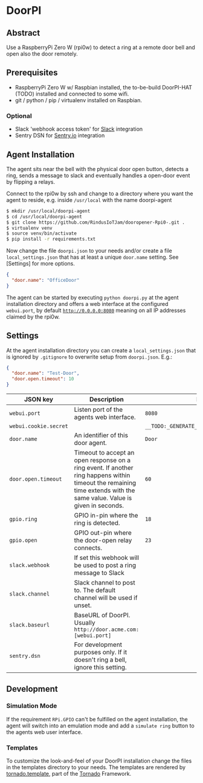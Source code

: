 # DoorPI

## Abstract

Use a RaspberryPi Zero W (rpi0w) to detect a ring at a remote door 
bell and open also the door remotely. 

## Prerequisites

- RaspberryPi Zero W w/ Raspbian installed, the to-be-build
  DoorPI-HAT (TODO) installed and connected to some wifi.
- git / python / pip / virtualenv installed on Raspbian.

### Optional

- Slack 'webhook access token' for [Slack](https://slack.com) integration
- Sentry DSN for [Sentry.io](https://sentry.io) integration

## Agent Installation

The agent sits near the bell with the physical door open button, 
detects a ring, sends a message to slack and eventually handles
a open-door event by flipping a relays.

Connect to the rpi0w by ssh and change to a directory where
you want the agent to reside, e.g. inside `/usr/local` with
the name doorpi-agent

```Bash
$ mkdir /usr/local/doorpi-agent
$ cd /usr/local/doorpi-agent
$ git clone https://github.com/RindusIoTJam/dooropener-Rpi0-.git .
$ virtualenv venv
$ source venv/bin/activate
$ pip install -r requirements.txt
```

Now change the file `doorpi.json` to your needs and/or create a file
`local_settings.json` that has at least a unique `door.name` setting. 
See [Settings] for more options.

```JSON
{
  "door.name": "OfficeDoor"
}
```

The agent can be started by executing `python doorpi.py` at the agent
installation directory and offers a web interface at the configured 
`webui.port`, by default [`http://0.0.0.0:8080`](http://0.0.0.0:8080)
meaning on all IP addresses claimed by the rpi0w.

## Settings

At the agent installation directory you can create a `local_settings.json`
that is ignored by `.gitignore` to overwrite setup from `doorpi.json`. 
E.g.:

```JSON
{
  "door.name": "Test-Door",
  "door.open.timeout": 10
}
```

| JSON key        | Description |Default |
| --------------- | ----------- | ------ |
| `webui.port`    | Listen port of the agents web interface. | `8080` |
| `webui.cookie.secret` | | `__TODO:_GENERATE_YOUR_OWN_RANDOM_VALUE__` |
| `door.name`     | An identifier of this door agent. | `Door` |
| `door.open.timeout` | Timeout to accept an open response on a ring event. If another ring happens within timeout the remaining time extends with the same value. Value is given in seconds.| `60` |
| `gpio.ring`     | GPIO in-pin where the ring is detected. | `18` |
| `gpio.open`     | GPIO out-pin where the door-open relay connects. | `23` |
| `slack.webhook` | If set this webhook will be used to post a ring message to Slack | |
| `slack.channel` | Slack channel to post to. The default channel will be used if unset. | |
| `slack.baseurl` | BaseURL of DoorPI. Usually `http://door.acme.com:[webui.port]` | |
| `sentry.dsn` | For development purposes only. If it doesn't ring a bell, ignore this setting. ||

## Development

### Simulation Mode

If the requirement `RPi.GPIO` can't be fulfilled on the agent installation,
the agent will switch into an emulation mode and add a `simulate ring` 
button to the agents web user interface.

### Templates

To customize the look-and-feel of your DoorPI installation change the 
files in the templates directory to your needs. The templates are 
rendered by [tornado.template](http://www.tornadoweb.org/en/stable/template.html#),
part of the [Tornado](http://www.tornadoweb.org/en/stable/index.html)
Framework.